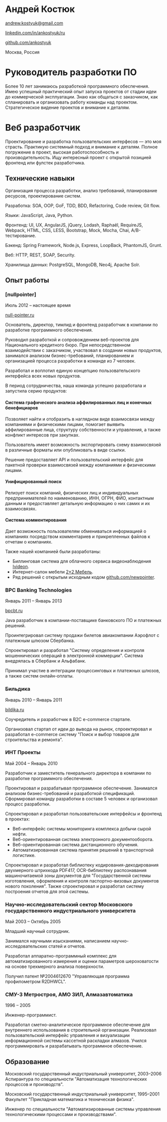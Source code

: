 # Андрей Костюк

[andrew.kostyuk@gmail.com](mailto:andrew.kostyuk@gmail.com)

[linkedin.com/in/ankostyuk/ru](https://www.linkedin.com/in/ankostyuk/ru)

[github.com/ankostyuk](https://github.com/ankostyuk)

Москва, Россия


# Руководитель разработки ПО

Более 10 лет занимаюсь разработкой программного обеспечения.
Имею успешный практический опыт запуска проектов от стадии идеи до коммерческой эксплуатации.
Знаю как общаться с заказчиком, как спланировать и организовать работу команды над проектом.
Стратегическое видение проектов и внимание к деталям.


# Веб разработчик

Проектирование и разработка пользовательских интерфесов — это моя страсть.
Практикую системный подход и внимание к деталям.
Полное погружение в проект, высокая работоспособность и производительность.
Ищу интересный проект с открытой позицией фронтенд или фулстек разработчика.


## Технические навыки

Организация процесса разработки, анализ требований, планирование ресурсов, проектирование систем.

Разработка: SOA, OOP, GoF, TDD, BDD, Refactoring, Code review, Git flow.

Языки: JavaScript, Java, Python.

Фронтенд: UI, UX, AngularJS, jQuery, Lodash, Raphaël, RequireJS, Webpack, HTML, CSS, LESS, Bootstrap, Mock, Mocha, Chai, A/B-тестирование.

Бэкенд: Spring Framework, Node.js, Express, LoopBack, PhantomJS, Grunt.

Веб: HTTP, REST, SOAP, Security.

Хранилища данных: PostgreSQL, MongoDB, Neo4j, Apache Solr.


## Опыт работы


### [nullpointer]

Июль 2012 – настоящее время

[null-pointer.ru](http://null-pointer.ru/)

Основатель, директор, тимлид и фронтенд разработчик в компании по разработке программного обеспечения.

Руководил разработкой и сопровождением веб-проектов для Национального кредитного бюро.
При непосредственном взаимодействии с заказчиком, участвовал в создании новых продуктов,
занимался анализом бизнес-требований, планированием и организацией процесса разработки в команде из 7 человек.

Разработал и воплотил единую концепцию пользовательского интерфейса всех новых продуктов.

В период сотрудничества, наша команда успешно разработала и запустила серию продуктов:


#### Система графического анализа аффилированных лиц и конечных бенефициаров

Позволяет найти и отобразить в наглядном виде взаимосвязи между компаниями и физическими лицами,
помогает выявить аффилированные лица, структуру собственности и управления, а также конфликт интересов при закупках.

Пользователь имеет возможность экспортировать схему взаимосвязей в различные форматы или опубликовать в виде ссылки.

Решение предоставляет API и пользовательский интерфейс для пакетной проверки взаимосвязей между компаниями и физическими лицами.


#### Унифицированный поиск

Релизует поиск компаний, физических лиц и индивидуальных предпринимателей по наименованию, ИНН, ОГРН, ФИО, контактным данным и
предоставляет детальную информацию о них самих и их взаимосвязях.


#### Система комментирования

Дает возможность пользователям обмениваться информацией о компаниях посредством комментариев и прикрепленных файлов к отчетам о компаниях.


Также нашей компанией были разработаны:

* Биллинговая система для облачного сервиса видеонаблюдения [Ivideon](https://ru.ivideon.com/).
* Интернет-салон мебели [2×2 Мебель](http://2x2mebel.ru/).
* Ряд решений с открытым исходным кодом [github.com/newpointer](https://github.com/newpointer).


### BPC Banking Technologies

Январь 2011 – Январь 2013

[bpcbt.ru](http://bpcbt.ru)

Java разработчик в компании-поставщике банковского ПО и платежных решений.

Проинтегрировал систему продажи билетов авиакомпании Аэрофлот с платежным шлюзом Сбербанка.

Спроектировал и разработал "Систему определения и контроля мошеннических операций в электронной коммерции". Система внедрялась в Сбербанк и Альфабанк.

Принимал участие в интеграции процессинговых и платежных шлюзов, а также систем онлайн-оплаты.


### Бильдика

Январь 2010 – Январь 2011

[bildika.ru](http://bildika.ru)

Соучредитель и разработчик в B2C e-commerce стартапе.

Организовал стартап от идеи до вывода на рынок, спроектировал и разработал e-commerce систему "Поиск и выбор товаров для строительства и ремонта".


### ИНТ Проекты

Май 2004 – Январь 2010

Разработчик и заместитель генерального директора в компании по разработке программного обеспечения.

Проектировал и разрабатывал программное обеспечение.
Занимался анализом бизнес-требований и разработкой спецификаций.
Сформировал команду разработки в составе 5 человек и организовал процесс разработки.

Спроектировал и разработал пользовательские интерфейсы и фронтенд в проектах:

* Веб-интерфейс системы мониторинга комплекса добычи сырой нефти.
* Веб-ориентированная система электронного документооборота.
* Веб-ориентированная система дистанционного обучения.
* Автоматизированная система принятия решений в транспортной логистике.

Спроектировал и разработал библиотеку кодирования-декодирования двухмерного штрихкода PDF417,
OCR-библиотеку распознавания машиночитаемой зоны документов для "Государственной системы изготовления, оформления и контроля паспортно-визовых документов нового поколения".
Также спроектировал и разработал систему построения отчетов для этой системы.


### Научно-исследовательский сектор Московского государственного индустриального университета

Май 2003 – Октябрь 2005

Младший научный сотрудник.

Занимался научными изысканиями, написанием научно-исследовательских статей и отчетов.

Разработал аппаратно-программный комплекс для автоматизированного измерения и оценки параметров шероховатости на основе трехмерного анализа поверхности.

Получил патент №2004612670 "Управляющая программа профилометром R2DHWCL".


### СМУ-3 Метростроя, АМО ЗИЛ, Алмазавтоматика

1996 – 2005

Инженер-программист.

Разработал сметно-аналитическое программное обеспечение для внутреннего использования в строительной организации.
Реализовал пользовательский интерфейс управления и визуализации информационной системы кассетной раскладки алмазов.
Учился программировать и разрабатывать программное обеспечение.


Образование
-----------

Московский государственный индустриальный университет, 2003–2006
Аспирантура по специальности "Автоматизация технологических процессов и производств".

Московский государственный индустриальный университет, 1995–2001
Факультет "Прикладная математика и техническая физика".

Инженер по специальности "Автоматизированные системы управления технологическими процессами и производствами".
